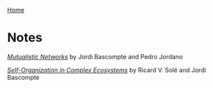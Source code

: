[Home](index.md)

# Notes

[*Mutualistic Networks*](mut_networks.md) by Jordi Bascompte and Pedro Jordano

[*Self-Organization in Complex Ecosystems*](self_org.md) by Ricard V. Solé and Jordi Bascompte

